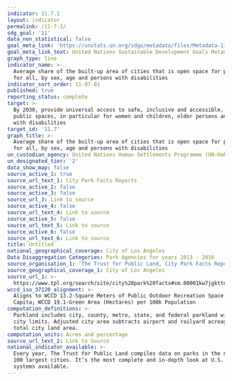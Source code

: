 ```yaml
---
indicator: 11.7.1
layout: indicator
permalink: /11-7-1/
sdg_goal: '11'
data_non_statistical: false
goal_meta_link: 'https://unstats.un.org/sdgs/metadata/files/Metadata-11-07-01.pdf'
goal_meta_link_text: United Nations Sustainable Development Goals Metadata (pdf 2066kB)
graph_type: line
indicator_name: >-
  Average share of the built-up area of cities that is open space for public use
  for all, by sex, age and persons with disabilities
indicator_sort_order: 11-07-01
published: true
reporting_status: complete
target: >-
  By 2030, provide universal access to safe, inclusive and accessible, green and
  public spaces, in particular for women and children, older persons and persons
  with disabilities
target_id: '11.7'
graph_title: >-
  Average share of the built-up area of cities that is open space for public use
  for all, by sex, age and persons with disabilities
un_custodian_agency: United Nations Human Settlements Programme (UN-Habitat)
un_designated_tier: '2'
data_show_map: false
source_active_1: true
source_url_text_1: City Park Facts Reports
source_active_2: false
source_active_3: false
source_url_3: Link to source
source_active_4: false
source_url_text_4: Link to source
source_active_5: false
source_url_text_5: Link to source
source_active_6: false
source_url_text_6: Link to source
title: Untitled
national_geographical_coverage: City of Los Angeles
Data Disaggregation Categories: Park Agencies for years 2013 - 2016
source_organisation_1: 'The Trust for Public Land, City Park Facts Reports'
source_geographical_coverage_1: City of Los Angeles
source_url_1: >-
  https://www.tpl.org/search/site/city%20park%20facts#sm.00001kw7jgkttnfm7vybg7xci9w5g
wccd_iso_37120_alignment: >-
  Aligns to WCCD 13.2-Square Meters of Public Outdoor Recreation Space per
  Capita; WCCD 19.1-Green Area (Hectares) per 100k Population
computation_definitions: >-
  Parkland includes city, county, metro, state, and federal parkland within the
  city limits. Adjusted city area subtracts airport and railyard acreage from
  total city land area.
computation_units: Acres and percentage
source_url_text_2: Link to Source
national_indicator_available: >-
  Every year, The Trust for Public Land compiles data on parks in the nation’s
  100 largest cities. It’s the most complete and in-depth look at U.S. city park
  systems available.
---
```

